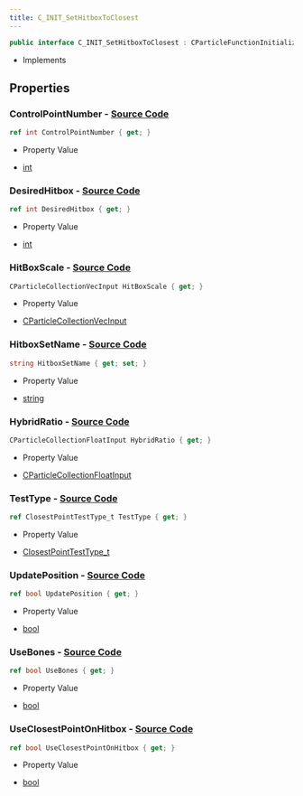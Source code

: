 ```yaml
---
title: C_INIT_SetHitboxToClosest
---
```


```csharp
public interface C_INIT_SetHitboxToClosest : CParticleFunctionInitializer, CParticleFunction, ISchemaClass<CParticleFunction>, ISchemaClass<CParticleFunctionInitializer>, ISchemaClass<C_INIT_SetHitboxToClosest>, ISchemaField, ISchemaClass, INativeHandle
```

- Implements

## Properties

### **ControlPointNumber** - [Source Code](https://github.com/swiftly-solution/swiftlys2/blob/main/managed/src/SwiftlyS2.Generated/Schemas/Interfaces/C_INIT_SetHitboxToClosest.cs#L16)

```csharp
ref int ControlPointNumber { get; }
```

- Property Value

- [int](https://learn.microsoft.com/dotnet/api/system.int32)

### **DesiredHitbox** - [Source Code](https://github.com/swiftly-solution/swiftlys2/blob/main/managed/src/SwiftlyS2.Generated/Schemas/Interfaces/C_INIT_SetHitboxToClosest.cs#L18)

```csharp
ref int DesiredHitbox { get; }
```

- Property Value

- [int](https://learn.microsoft.com/dotnet/api/system.int32)

### **HitBoxScale** - [Source Code](https://github.com/swiftly-solution/swiftlys2/blob/main/managed/src/SwiftlyS2.Generated/Schemas/Interfaces/C_INIT_SetHitboxToClosest.cs#L20)

```csharp
CParticleCollectionVecInput HitBoxScale { get; }
```

- Property Value

- [CParticleCollectionVecInput](/docs/api/shared/schemadefinitions/cparticlecollectionvecinput)

### **HitboxSetName** - [Source Code](https://github.com/swiftly-solution/swiftlys2/blob/main/managed/src/SwiftlyS2.Generated/Schemas/Interfaces/C_INIT_SetHitboxToClosest.cs#L22)

```csharp
string HitboxSetName { get; set; }
```

- Property Value

- [string](https://learn.microsoft.com/dotnet/api/system.string)

### **HybridRatio** - [Source Code](https://github.com/swiftly-solution/swiftlys2/blob/main/managed/src/SwiftlyS2.Generated/Schemas/Interfaces/C_INIT_SetHitboxToClosest.cs#L30)

```csharp
CParticleCollectionFloatInput HybridRatio { get; }
```

- Property Value

- [CParticleCollectionFloatInput](/docs/api/shared/schemadefinitions/cparticlecollectionfloatinput)

### **TestType** - [Source Code](https://github.com/swiftly-solution/swiftlys2/blob/main/managed/src/SwiftlyS2.Generated/Schemas/Interfaces/C_INIT_SetHitboxToClosest.cs#L28)

```csharp
ref ClosestPointTestType_t TestType { get; }
```

- Property Value

- [ClosestPointTestType_t](/docs/api/shared/schemadefinitions/closestpointtesttype_t)

### **UpdatePosition** - [Source Code](https://github.com/swiftly-solution/swiftlys2/blob/main/managed/src/SwiftlyS2.Generated/Schemas/Interfaces/C_INIT_SetHitboxToClosest.cs#L32)

```csharp
ref bool UpdatePosition { get; }
```

- Property Value

- [bool](https://learn.microsoft.com/dotnet/api/system.boolean)

### **UseBones** - [Source Code](https://github.com/swiftly-solution/swiftlys2/blob/main/managed/src/SwiftlyS2.Generated/Schemas/Interfaces/C_INIT_SetHitboxToClosest.cs#L24)

```csharp
ref bool UseBones { get; }
```

- Property Value

- [bool](https://learn.microsoft.com/dotnet/api/system.boolean)

### **UseClosestPointOnHitbox** - [Source Code](https://github.com/swiftly-solution/swiftlys2/blob/main/managed/src/SwiftlyS2.Generated/Schemas/Interfaces/C_INIT_SetHitboxToClosest.cs#L26)

```csharp
ref bool UseClosestPointOnHitbox { get; }
```

- Property Value

- [bool](https://learn.microsoft.com/dotnet/api/system.boolean)

